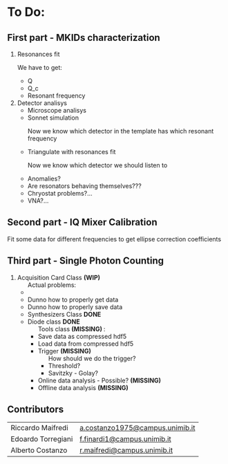 # To Do:
## First part - MKIDs characterization
<ol>
  <li> Resonances fit 
  <p> We have to get: </p>
    <ul>
      <li> Q
      <li> Q_c
      <li> Resonant frequency
    </ul>
  <li> Detector analisys
    <ul>
      <li>  Microscope analisys
      <li>  Sonnet simulation
        <p> Now we know which detector in the template has which resonant frequency </p>
      <li>  Triangulate with resonances fit
        <p> Now we know which detector we should listen to </p>
  <li> Anomalies?
    <li> Are resonators behaving themselves???
    <li> Chryostat problems?...
    <li> VNA?...
</ol>

## Second part - IQ Mixer Calibration
<p> Fit some data for different frequencies to get ellipse correction coefficients </p>


## Third part - Single Photon Counting
<ol>
  <li> Acquisition Card Class <b> (WIP) </b>
    <ul> Actual problems:
      <li>
      <li> Dunno how to properly get data 
      <li> Dunno how to properly save data
  <li> Synthesizers Class <b> DONE </b>
  <li> Diode class <b> DONE </b>
  <ul> Tools class <b> (MISSING) </b>:
    <li> Save data as compressed hdf5
    <li> Load data from compressed hdf5
  <li> Trigger <b> (MISSING) </b>
    <ul> How should we do the trigger?
      <li> Threshold?
      <li> Savitzky - Golay?
    </ul>
  <li> Online data analysis - Possible? <b> (MISSING) </b>
  <li> Offline data analysis <b> (MISSING) </b>
</ol>


## Contributors
<table>
    <tr>
      <td> Riccardo Maifredi </td>
      <td><a href="a.costanzo1975@campus.unimib.it">a.costanzo1975@campus.unimib.it</a></td> </td>
    <tr>
      <td> Edoardo Torregiani </td>
      <td><a href="mailto:f.finardi1@campus.unimib.it">f.finardi1@campus.unimib.it</a></td> </td>
    </tr>
      <td> Alberto Costanzo </td>
      <td><a href="r.maifredi@campus.unimib.it">r.maifredi@campus.unimib.it</a></td> </td>
    </tr>    
</table>

